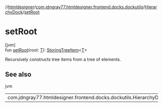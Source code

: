 //[htmldesigner](../../../index.md)/[com.jdngray77.htmldesigner.frontend.docks.dockutils](../index.md)/[HierarchyDock](index.md)/[setRoot](set-root.md)

# setRoot

[jvm]\
fun [setRoot](set-root.md)(root: [T](index.md)): [StoringTreeItem](../../com.jdngray77.htmldesigner.utility/-storing-tree-item/index.md)&lt;[T](index.md)&gt;

Recursively constructs tree items from a tree of elements.

## See also

jvm

| | |
|---|---|
| com.jdngray77.htmldesigner.frontend.docks.dockutils.HierarchyDock |  |
